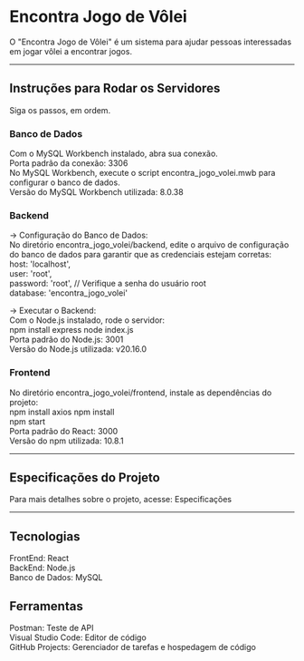 # Encontra Jogo de Vôlei  
O "Encontra Jogo de Vôlei" é um sistema para ajudar pessoas interessadas em jogar vôlei a encontrar jogos.  

--------------------------------------------------

## Instruções para Rodar os Servidores  
Siga os passos, em ordem.

### Banco de Dados  
Com o MySQL Workbench instalado, abra sua conexão.  
Porta padrão da conexão: 3306  
No MySQL Workbench, execute o script encontra_jogo_volei.mwb para configurar o banco de dados.  
Versão do MySQL Workbench utilizada: 8.0.38  

### Backend  
-> Configuração do Banco de Dados:  
No diretório encontra_jogo_volei/backend, edite o arquivo de configuração do banco de dados para garantir que as credenciais estejam corretas:  
    host: 'localhost',  
    user: 'root',  
    password: 'root', // Verifique a senha do usuário root  
    database: 'encontra_jogo_volei'  

-> Executar o Backend:  
Com o Node.js instalado, rode o servidor:  
    npm install express
    node index.js  
Porta padrão do Node.js: 3001  
Versão do Node.js utilizada: v20.16.0  

### Frontend  
No diretório encontra_jogo_volei/frontend, instale as dependências do projeto:  
    npm install axios
    npm install  
    npm start  
Porta padrão do React: 3000  
Versão do npm utilizada: 10.8.1  

--------------------------------------------------

## Especificações do Projeto  
Para mais detalhes sobre o projeto, acesse: Especificações  

--------------------------------------------------

## Tecnologias  
FrontEnd: React  
BackEnd: Node.js  
Banco de Dados: MySQL  

## Ferramentas  
Postman: Teste de API  
Visual Studio Code: Editor de código  
GitHub Projects: Gerenciador de tarefas e hospedagem de código  